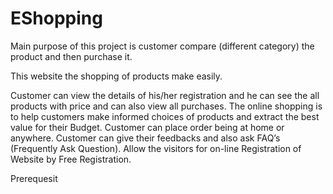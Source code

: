 # EShopping
Main purpose of this project is customer compare (different category) the product and then purchase it.

This website the shopping of products make easily.


Customer can view the details of his/her registration and he can see the all products with price and  can also view all purchases.
The online shopping is to help customers make informed choices of products and extract the best value for their Budget.
Customer can place order being at home or anywhere.
Customer can give their feedbacks and also ask FAQ’s (Frequently Ask Question).
Allow the visitors for on-line Registration of Website by Free Registration.


Prerequesit





